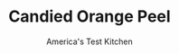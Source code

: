 ---
layout: ../../layouts/MarkdownPostLayout.astro
title: Candied Orange Peel
author: America's Test Kitchen
pubDate: 2023-03-15
description: "This recipe for candied orange peel yields the finishing touch for our Orange Creamsicle Ice Cream Cake."
image_url: https://res.cloudinary.com/hksqkdlah/image/upload/ar_1:1,c_fill,dpr_2.0,f_auto,fl_lossy.progressive.strip_profile,g_faces:auto,q_auto:low,w_344/10753_sfs-orangecreamsicleicecreamcake-17-1
tags: ["Fruit","Cook's Extras"]
calories: 
protein: 
carbohydrates: 
fats: 
fiber: 
ingredients: ["1 , orange","1/2 cup (3½ ounces), sugar"]
serves: 
time: "25 minutes, plus 20 minutes cooling"
instructions: ["Using vegetable peeler, remove orange peel in wide strips, avoiding pith. Cut strips lengthwise into thin strips. Place peel in small saucepan and cover with water. Bring to boil over medium-high heat, then strain peel. Return peel to pan, cover with fresh water, and repeat.","In now-empty saucepan, bring sugar and ½ cup water to boil over medium-low heat, stirring frequently to dissolve. Add peel and cook until just starting to turn translucent, about 5 minutes. Let peel cool completely in syrup. (Peel can be refrigerated in syrup for up to 2 weeks.)"]
nutrition: undefined
notes: "This recipe uses the peel, not the flesh, of the orange; enjoy snacking on the fruit."
---